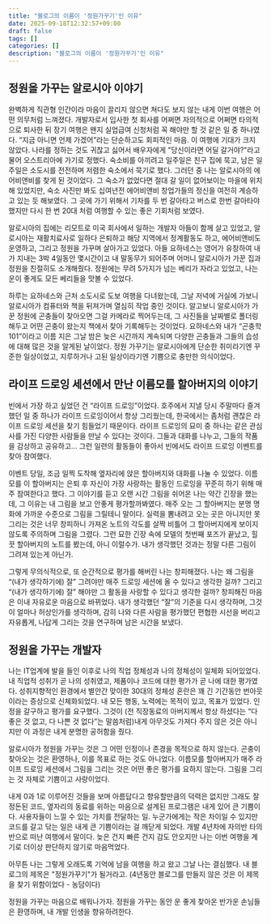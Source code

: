 ```yaml
---
title: "블로그의 이름이 '정원가꾸기'인 이유"
date: 2025-09-18T12:32:57+09:00
draft: false
tags: []
categories: []
description: "블로그의 이름이 '정원가꾸기'인 이유"
---
```


## 정원을 가꾸는 알로시아 이야기

완벽하게 직관형 인간이라 마음이 끌리지 않으면 쳐다도 보지 않는 내게 이번 여행은 어떤 의무처럼 느껴졌다. 개발자로서 입사한 첫 회사를 어쩌면 자의적으로 어쩌면 타의적으로 퇴사한 뒤 장기 여행은 왠지 실업급여 신청처럼 꼭 해야만 할 것 같은 일 중 하나였다. “지금 아니면 언제 가겠어”라는 단순하고도 회피적인 마음. 이 여행에 기대가 크지 않았다. 나라를 정하는 것도 귀찮고 싫어서 배우자에게 "당신이라면 어딜 갈거야?"라고 물어 오스트리아에 가기로 정했다. 숙소비를 아끼려고 일주일은 친구 집에 묵고, 남은 일주일은 소도시를 전전하며 저렴한 숙소에서 묵기로 했다. 그러던 중 나는 알로시아의 에어비앤비를 찾게 된 것이었다. 그 숙소가 없었다면 절대 갈 일이 없어보이는 마을에 위치해 있었지만, 숙소 사진만 봐도 십여년전 에어비앤비 창업가들의 정신을 여전히 계승하고 있는 듯 해보였다. 그 곳에 가기 위해서 기차를 두 번 갈아타고 버스로 한번 갈아타야 했지만 다시 한 번 20대 처럼 여행할 수 있는 좋은 기회처럼 보였다.

알로시아의 집에는 리모트로 미국 회사에서 일하는 개발자 아들이 함께 살고 있었고, 알로시아는 재활치료사로 일하다 은퇴하고 해당 지역에서 정계활동도 하고, 에어비앤비도 운영하고, 그리고 정원을 가꾸며 살아가고 있었다. 아들 요하네스는 영어가 유창하여 내가 지내는 3박 4일동안 몇시간이고 내 말동무가 되어주며 어머니 알로시아가 가꾼 집과 정원을 친절히도 소개해줬다. 정원에는 무려 5가지가 넘는 베리가 자라고 있었고, 나는 운이 좋게도 모든 베리들을 맛볼 수 있었다.

하루는 요하네스와 근처 소도시로 도보 여행을 다녀왔는데, 그날 저녁에 거실에 가보니 알로시아가 컴퓨터와 책을 뒤져가며 열심히 작업 중인 것이다. 알고보니 알로시아가 가꾼 정원에 곤충들이 찾아오면 그걸 카메라로 찍어두는데, 그 사진들을 날짜별로 폴더링 해두고 어떤 곤충이 왔는지 책에서 찾아 기록해두는 것이었다. 요하네스와 내가 “곤충학101”이라고 이름 지은 그날 밤은 늦은 시간까지 계속되며 다양한 곤충들과 그들의 습성에 대해 많은 것을 알게된 날이었다. 정원 가꾸기는 알로시아에게 단순한 취미라기엔 꾸준한 일상이었고, 지루하거나 고된 일상이라기엔 기쁨으로 충만한 의식이었다.

## 라이프 드로잉 세션에서 만난 이름모를 할아버지의 이야기

빈에서 가장 하고 싶었던 건 “라이프 드로잉”이었다. 호주에서 지낼 당시 주말마다 즐겨했던 일 중 하나가 라이프 드로잉이어서 항상 그리웠는데, 한국에서는 좀처럼 괜찮은 라이프 드로잉 세션을 찾기 힘들었기 때문이다. 라이프 드로잉의 묘미 중 하나는 같은 관심사를 가진 다양한 사람들을 만날 수 있다는 것이다. 그들과 대화를 나누고, 그들의 작품을 감상하고 공유하고… 그런 일련의 활동들이 좋아서 빈에서도 라이프 드로잉 이벤트를 찾아 참여했다.

이벤트 당일, 조금 일찍 도착해 옆자리에 앉은 할아버지와 대화를 나눌 수 있었다. 이름 모를 이 할아버지는 은퇴 후 자신이 가장 사랑하는 활동인 드로잉을 꾸준히 하기 위해 매주 참여한다고 했다. 그 이야기를 듣고 오랜 시간 그림을 쉬어온 나는 약간 긴장을 했는데, 그 이유는 내 그림을 보고 안좋게 평가할까봐였다. 매주 오는 그 할아버지는 분명 명화에 가까운 수준으로 그림을 그릴테니 말이다. 실력을 뽐내려고 오는 곳은 아니지만 못 그리는 것은 너무 창피하니 가져온 노트의 각도를 살짝 비틀어 그 할아버지에게 보이지 않도록 주의하며 그림을 그렸다. 그런 묘한 긴장 속에 모델의 첫번째 포즈가 끝났고, 힐끗 할아버지의 노트를 봤는데, 아니 이럴수가. 내가 생각했던 것과는 정말 다른 그림이 그려져 있는게 아닌가.

그렇게 무의식적으로, 또 순간적으로 평가를 해버린 나는 창피해졌다. 나는 왜 그림을 “(내가 생각하기에) 잘” 그려야만 매주 드로잉 세션에 올 수 있다고 생각한 걸까? 그리고 “(내가 생각하기에) 잘” 해야만 그 활동을 사랑할 수 있다고 생각한 걸까? 창피해진 마음은 이내 자유로운 마음으로 바뀌었다. 내가 생각했던 “잘”의 기준을 다시 생각하며, 그것이 얼마나 허상인가를 생각하며, 감히 나와 다른 사람을 평가했던 편협한 시선을 버리고 자유롭게, 나답게 그리는 것을 연구하며 남은 시간을 보냈다.

## 정원을 가꾸는 개발자

나는 IT업계에 발을 들인 이후로 나의 직업 정체성과 나의 정체성이 일체화 되어있었다. 내 직업적 성취가 곧 나의 성취였고, 제품이나 코드에 대한 평가가 곧 나에 대한 평가였다. 성취지향적인 환경에서 별안간 맞이한 30대의 정체성 혼란은 꽤 긴 기간동안 번아웃이라는 증상으로 신체화되었다. 내 모든 행동, 노력에는 목적이 있고, 목표가 있었다. 인정을 갈구하고 평가를 요구했다. 그것이 (전 직장동료의 아버지께서 항상 하셨다는 “다 좋은 것 없고, 다 나쁜 것 없다”는 말씀처럼)내게 아무것도 가져다 주지 않은 것은 아니지만 이 과정은 내게 분명한 공허함을 줬다.

알로시아가 정원을 가꾸는 것은 그 어떤 인정이나 존경을 목적으로 하지 않는다. 곤충이 찾아오는 것은 환영하나, 이를 목표로 하는 것도 아니었다.
이름모를 할아버지가 매주 라이프 드로잉 세션에서 그림을 그리는 것은 어떤 좋은 평가를 요하지 않는다. 그림을 그리는 것 자체로 기쁨이고 사랑이었다.

내게 0과 1로 이루어진 것들을 보며 아름답다고 향유할만큼의 덕력은 없지만 그래도 잘 정돈된 코드, 옆자리의 동료를 위하는 마음으로 설계된 프로그램은 내게 있어 큰 기쁨이다. 사용자들이 느낄 수 있는 가치를 전달하는 일. 누군가에게는 작은 차이일 수 있지만 코드를 갈고 닦는 일은 내게 큰 기쁨이라는 걸 깨닫게 되었다. 개발 4년차에 자의반 타의반으로 떠난 여행에서 말이다. 늦은 건지 빠른 건지 감도 안오지만 나는 이번 여행을 계기로 더이상 판단하지 않기로 마음먹었다.

아무튼 나는 그렇게 오래도록 기억에 남을 여행을 하고 왔고 그날 나는 결심했다. 내 블로그의 제목은 "정원가꾸기"가 될거라고. (4년동안 블로그를 만들지 않은 것은 이 제목을 찾기 위함이었다 - 농담이다)

정원을 가꾸는 마음으로 배워나가자.
정원을 가꾸는 동안 운 좋게 찾아온 반가운 손님들은 환영하며, 내 개발 인생을 향유하려한다.
